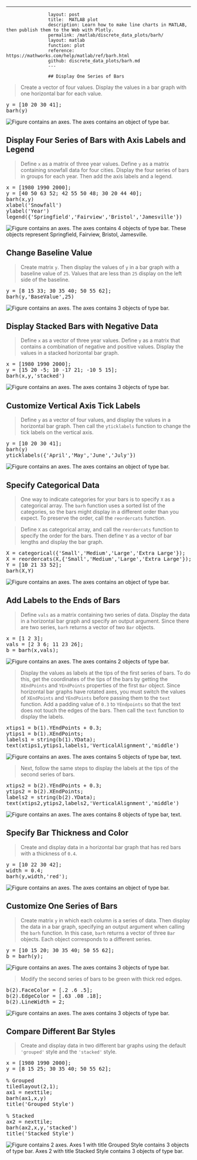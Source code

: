 ---
                    layout: post
                    title:  MATLAB plot
                    description: Learn how to make line charts in MATLAB, then publish them to the Web with Plotly.
                    permalink: /matlab/discrete_data_plots/barh/
                    layout: matlab
                    function: plot
                    reference: https://mathworks.com/help/matlab/ref/barh.html
                    github: discrete_data_plots/barh.md
                    ---

                    ## Display One Series of Bars 









> Create a vector of four values. Display the values in a bar graph with one horizontal bar for each value.

<pre class="mcode">y = [10 20 30 41];
barh(y)</pre>

![Figure contains an axes. The axes contains an object of type bar.](https://mathworks.com/help/examples/graphics/win64/BarhSingleDataSetExample_01.png)

## Display Four Series of Bars with Axis Labels and Legend 









> Define `x` as a matrix of three year values. Define `y` as a matrix containing snowfall data for four cities. Display the four series of bars in groups for each year. Then add the axis labels and a legend.

<pre class="mcode">x = [1980 1990 2000];
y = [40 50 63 52; 42 55 50 48; 30 20 44 40];
barh(x,y)
xlabel('Snowfall')
ylabel('Year')
legend({'Springfield','Fairview','Bristol','Jamesville'})</pre>

![Figure contains an axes. The axes contains 4 objects of type bar. These objects represent Springfield, Fairview, Bristol, Jamesville.](https://mathworks.com/help/examples/graphics/win64/BarhSpecifyXAxisCoordinatesLabelsLegendExample_01.png)

## Change Baseline Value 









> Create matrix `y`. Then display the values of `y` in a bar graph with a baseline value of `25`. Values that are less than `25` display on the left side of the baseline.

<pre class="mcode">y = [8 15 33; 30 35 40; 50 55 62];
barh(y,'BaseValue',25)</pre>

![Figure contains an axes. The axes contains 3 objects of type bar.](https://mathworks.com/help/examples/graphics/win64/BarhChangeBaslineExample_01.png)

## Display Stacked Bars with Negative Data 









> Define `x` as a vector of three year values. Define `y` as a matrix that contains a combination of negative and positive values. Display the values in a stacked horizontal bar graph. 

<pre class="mcode">x = [1980 1990 2000];
y = [15 20 -5; 10 -17 21; -10 5 15];
barh(x,y,'stacked')</pre>

![Figure contains an axes. The axes contains 3 objects of type bar.](https://mathworks.com/help/examples/graphics/win64/BarhStackedWithNegativeValuesExample_01.png)

## Customize Vertical Axis Tick Labels 









> Define `y` as a vector of four values, and display the values in a horizontal bar graph. Then call the `yticklabels` function to change the tick labels on the vertical axis.

<pre class="mcode">y = [10 20 30 41];
barh(y)
yticklabels({'April','May','June','July'})</pre>

![Figure contains an axes. The axes contains an object of type bar.](https://mathworks.com/help/examples/graphics/win64/BarhCustomizeYTickLabelsExample_01.png)

## Specify Categorical Data 









> One way to indicate categories for your bars is to specify `X` as a categorical array. The `barh` function uses a sorted list of the categories, so the bars might display in a different order than you expect. To preserve the order, call the `reordercats` function.

> Define `X` as categorical array, and call the `reordercats` function to specify the order for the bars. Then define `Y` as a vector of bar lengths and display the bar graph.

<pre class="mcode">X = categorical({'Small','Medium','Large','Extra Large'});
X = reordercats(X,{'Small','Medium','Large','Extra Large'});
Y = [10 21 33 52];
barh(X,Y)</pre>

![Figure contains an axes. The axes contains an object of type bar.](https://mathworks.com/help/examples/graphics/win64/BarhCategoricalXDataExample_01.png)

## Add Labels to the Ends of Bars 









> Define `vals` as a matrix containing two series of data. Display the data in a horizontal bar graph and specify an output argument. Since there are two series, `barh` returns a vector of two `Bar` objects.

<pre class="mcode">x = [1 2 3];
vals = [2 3 6; 11 23 26];
b = barh(x,vals);</pre>

![Figure contains an axes. The axes contains 2 objects of type bar.](https://mathworks.com/help/examples/graphics/win64/BarhLabelsAtEndsOfBarsExample_01.png)

> Display the values as labels at the tips of the first series of bars. To do this, get the coordinates of the tips of the bars by getting the `XEndPoints` and `YEndPoints` properties of the first `Bar` object. Since horizontal bar graphs have rotated axes, you must switch the values of `XEndPoints` and `YEndPoints` before passing them to the `text` function. Add a padding value of `0.3` to `YEndpoints` so that the text does not touch the edges of the bars. Then call the `text` function to display the labels.

<pre class="mcode">xtips1 = b(1).YEndPoints + 0.3;
ytips1 = b(1).XEndPoints;
labels1 = string(b(1).YData);
text(xtips1,ytips1,labels1,'VerticalAlignment','middle')</pre>

![Figure contains an axes. The axes contains 5 objects of type bar, text.](https://mathworks.com/help/examples/graphics/win64/BarhLabelsAtEndsOfBarsExample_02.png)

> Next, follow the same steps to display the labels at the tips of the second series of bars.

<pre class="mcode">xtips2 = b(2).YEndPoints + 0.3;
ytips2 = b(2).XEndPoints;
labels2 = string(b(2).YData);
text(xtips2,ytips2,labels2,'VerticalAlignment','middle')</pre>

![Figure contains an axes. The axes contains 8 objects of type bar, text.](https://mathworks.com/help/examples/graphics/win64/BarhLabelsAtEndsOfBarsExample_03.png)

## Specify Bar Thickness and Color 









> Create and display data in a horizontal bar graph that has red bars with a thickness of `0.4`.

<pre class="mcode">y = [10 22 30 42];
width = 0.4;
barh(y,width,'red');</pre>

![Figure contains an axes. The axes contains an object of type bar.](https://mathworks.com/help/examples/graphics/win64/BarhSpecifyThicknessExample_01.png)

## Customize One Series of Bars 









> Create matrix `y` in which each column is a series of data. Then display the data in a bar graph, specifying an output argument when calling the `barh` function. In this case, `barh` returns a vector of three `Bar` objects. Each object corresponds to a different series.

<pre class="mcode">y = [10 15 20; 30 35 40; 50 55 62];
b = barh(y);</pre>

![Figure contains an axes. The axes contains 3 objects of type bar.](https://mathworks.com/help/examples/graphics/win64/BarhChangeColorOfOneSeriesExample_01.png)

> Modify the second series of bars to be green with thick red edges.

<pre class="mcode">b(2).FaceColor = [.2 .6 .5];
b(2).EdgeColor = [.63 .08 .18];
b(2).LineWidth = 2;</pre>

![Figure contains an axes. The axes contains 3 objects of type bar.](https://mathworks.com/help/examples/graphics/win64/BarhChangeColorOfOneSeriesExample_02.png)

## Compare Different Bar Styles 









> Create and display data in two different bar graphs using the default `'grouped'` style and the `'stacked'` style. 

<pre class="mcode">x = [1980 1990 2000];
y = [8 15 25; 30 35 40; 50 55 62];

% Grouped
tiledlayout(2,1);
ax1 = nexttile;
barh(ax1,x,y)
title('Grouped Style')

% Stacked
ax2 = nexttile;
barh(ax2,x,y,'stacked')
title('Stacked Style')</pre>

![Figure contains 2 axes. Axes 1 with title Grouped Style contains 3 objects of type bar. Axes 2 with title Stacked Style contains 3 objects of type bar.](https://mathworks.com/help/examples/graphics/win64/BarhCompareHistogramStylesExample_01.png)

